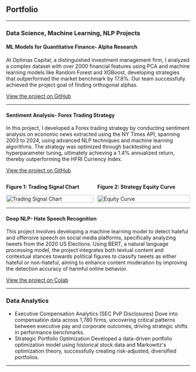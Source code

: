 ## Portfolio

---

### Data Science, Machine Learning, NLP Projects 

#### ML Models for Quantitative Finance- Alpha Research

At Optimas Capital, a distinguished investment management firm, I analyzed a complex dataset with over 2000 financial features using PCA and machine learning models like Random Forest and XGBoost, developing strategies that outperformed the market benchmark by 17.8%. Our team successfully achieved the project goal of finding orthogonal alphas.

[View the project on GitHub](https://github.com/athk13/Quantitative-Finance-ML-Model)

---
#### Sentiment Analysis- Forex Trading Strategy

In this project, I developed a Forex trading strategy by conducting sentiment analysis on economic news extracted using the NY Times API, spanning 2003 to 2024, using advanced NLP techniques and machine learning algorithms. The strategy was optimized through backtesting and hyperparameter tuning, ultimately achieving a 1.4% annualized return, thereby outperforming the HFRI Currency Index. 

[View the project on GitHub](https://github.com/athk13/FX-Sentiment-Analysis-Trading-Strategy)

<div style="display: flex; justify-content: space-between; align-items: flex-start; flex-wrap: nowrap;">
  <div style="margin-right: 10px; flex-grow: 1;">
    <p><strong>Figure 1: Trading Signal Chart</strong></p>
    <img src="image-path1.png" alt="Trading Signal Chart" style="width: 100%; max-width: 520px; height: auto;"/>
  </div>
  <div style="flex-grow: 1;">
    <p><strong>Figure 2: Strategy Equity Curve</strong></p>
    <img src="image-path2.png" alt="Equity Curve" style="width: 100%; max-width: 520px; height: auto;"/>
  </div>
</div>




---

#### Deep NLP- Hate Speech Recognition

This project involves developing a machine learning model to detect hateful and offensive speech on social media platforms, specifically analyzing tweets from the 2020 US Elections. Using BERT, a natural language processing model, the project integrates both textual content and contextual stances towards political figures to classify tweets as either hateful or non-hateful, aiming to enhance content moderation by improving the detection accuracy of harmful online behavior.

[View the project on Colab](https://colab.research.google.com/drive/1rRiavPZYeSQPbQE0IoRFXuawqtjPFXta?usp=sharing)

---

### Data Analytics

- Executive Compensation Analytics (SEC PvP Disclosures)
  Dove into compensation data across 1,780 firms, uncovering critical patterns between executive pay and corporate 
  outcomes, driving strategic shifts in performance benchmarks.
- Strategic Portfolio Optimization
  Developed a data-driven portfolio optimization model using historical stock data and Markowitz's optimization theory, 
  successfully creating risk-adjusted, diversified portfolios.
---





